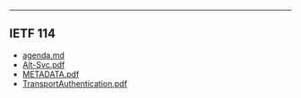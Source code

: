 

---

## IETF 114

- [agenda.md](agenda.md)
- [Alt-Svc.pdf](Alt-Svc.pdf)
- [METADATA.pdf](METADATA.pdf)
- [TransportAuthentication.pdf](TransportAuthentication.pdf)